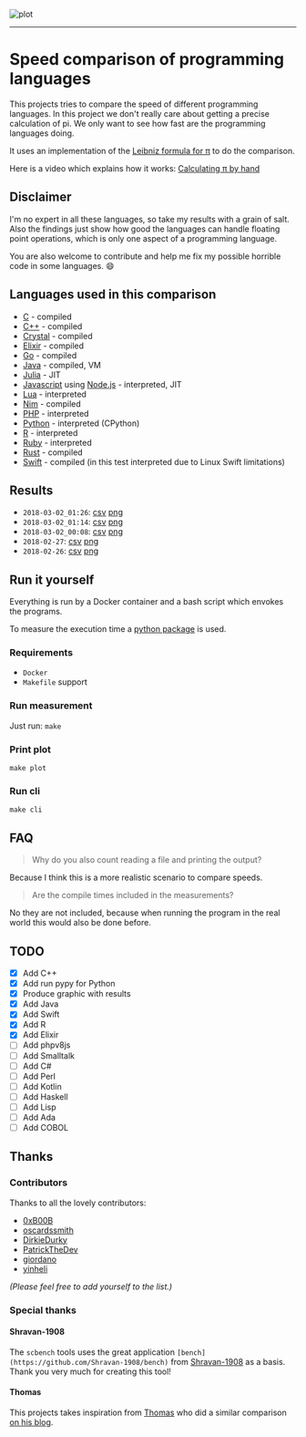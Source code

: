 ![plot](https://raw.github.com/niklas-heer/speed-comparison/master/.github/2018-03-02_01:26.png "Speed comparison of programming languages")

---

# Speed comparison of programming languages

This projects tries to compare the speed of different programming languages.
In this project we don't really care about getting a precise calculation of pi. We only want to see how fast are the programming languages doing.

It uses an implementation of the [Leibniz formula for π](https://en.wikipedia.org/wiki/Leibniz_formula_for_%CF%80) to do the comparison.

Here is a video which explains how it works: [Calculating π by hand](https://www.youtube.com/watch?v=HrRMnzANHHs)

## Disclaimer

I'm no expert in all these languages, so take my results with a grain of salt.<br>
Also the findings just show how good the languages can handle floating point operations, which is only one aspect of a programming language.

You are also welcome to contribute and help me fix my possible horrible code in some languages. :smile:

## Languages used in this comparison

- [C](https://en.wikipedia.org/wiki/C_(programming_language)) - compiled
- [C++](https://isocpp.org/) - compiled
- [Crystal](https://crystal-lang.org/) - compiled
- [Elixir](https://elixir-lang.org/) - compiled
- [Go](https://golang.org/) - compiled
- [Java](http://www.oracle.com/technetwork/java/index.html) - compiled, VM
- [Julia](http://julialang.org/) - JIT
- [Javascript](https://www.ecma-international.org/publications/standards/Ecma-402.htm) using [Node.js](https://nodejs.org/) - interpreted, JIT
- [Lua](https://www.lua.org/) - interpreted
- [Nim](https://nim-lang.org/) - compiled
- [PHP](https://secure.php.net/) - interpreted
- [Python](https://www.python.org/) - interpreted (CPython)
- [R](https://www.r-project.org/) - interpreted
- [Ruby](https://www.ruby-lang.org/) - interpreted
- [Rust](https://www.rust-lang.org/)  - compiled
- [Swift](https://swift.org/) - compiled (in this test interpreted due to Linux Swift limitations)

## Results

- `2018-03-02_01:26`: [csv](https://raw.github.com/niklas-heer/speed-comparison/master/.github/2018-03-02_01:26.csv) [png](https://raw.github.com/niklas-heer/speed-comparison/master/.github/2018-03-02_01:26.png)
- `2018-03-02_01:14`: [csv](https://raw.github.com/niklas-heer/speed-comparison/master/.github/2018-03-02_01:14.csv) [png](https://raw.github.com/niklas-heer/speed-comparison/master/.github/2018-03-02_01:14.png)
- `2018-03-02_00:08`: [csv](https://raw.github.com/niklas-heer/speed-comparison/master/.github/2018-03-02_00:08.csv) [png](https://raw.github.com/niklas-heer/speed-comparison/master/.github/2018-03-02_00:08.png)
- `2018-02-27`: [csv](https://raw.github.com/niklas-heer/speed-comparison/master/.github/2018-02-27.csv) [png](https://raw.github.com/niklas-heer/speed-comparison/master/.github/2018-02-27.png)
- `2018-02-26`: [csv](https://raw.github.com/niklas-heer/speed-comparison/master/.github/2018-02-26.csv) [png](https://raw.github.com/niklas-heer/speed-comparison/master/.github/2018-02-26.png)

## Run it yourself

Everything is run by a Docker container and a bash script which envokes the programs.

To measure the execution time a [python package](https://pypi.python.org/pypi/lauda/1.2.0) is used.

### Requirements
<!-- TODO: update requirements -->
- `Docker`
- `Makefile` support

### Run measurement

Just run: `make`

### Print plot

`make plot`

### Run cli

`make cli`

## FAQ

> Why do you also count reading a file and printing the output?

Because I think this is a more realistic scenario to compare speeds.

> Are the compile times included in the measurements?

No they are not included, because when running the program in the real world this would also be done before.

## TODO
<!-- TODO: move to github tasks instead -->
- [x] Add C++
- [x] Add run pypy for Python
- [x] Produce graphic with results
- [x] Add Java
- [x] Add Swift
- [x] Add R
- [x] Add Elixir
- [ ] Add phpv8js
- [ ] Add Smalltalk
- [ ] Add C#
- [ ] Add Perl
- [ ] Add Kotlin
- [ ] Add Haskell
- [ ] Add Lisp
- [ ] Add Ada
- [ ] Add COBOL

## Thanks

### Contributors
Thanks to all the lovely contributors:
- [0xB00B](https://github.com/0xB00B)
- [oscardssmith](https://github.com/oscardssmith)
- [DirkieDurky](https://github.com/DirkieDurky)
- [PatrickTheDev](PatrickTheDev)
- [giordano](giordano)
- [yinheli](yinheli)

_(Please feel free to add yourself to the list.)_

### Special thanks
#### Shravan-1908
The `scbench` tools uses the great application `[bench](https://github.com/Shravan-1908/bench)` from [Shravan-1908](https://github.com/Shravan-1908) as a basis. Thank you very much for creating this tool!

#### Thomas
This projects takes inspiration from [Thomas](https://www.thomaschristlieb.de) who did a similar comparison [on his blog](https://www.thomaschristlieb.de/performance-vergleich-zwischen-verschiedenen-programmiersprachen-und-systemen/).
